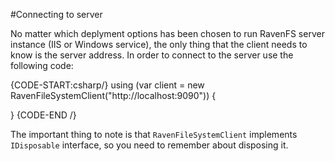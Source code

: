 ﻿#Connecting to server

No matter which deplyment options has been chosen to run RavenFS server instance (IIS or Windows service), the only thing that the client needs to know is the server address.
In order to connect to the server use the following code:

{CODE-START:csharp/}
using (var client = new RavenFileSystemClient("http://localhost:9090"))
{
				
}
{CODE-END /}

The important thing to note is that `RavenFileSystemClient` implements `IDisposable` interface, so you need to remember about disposing it.
